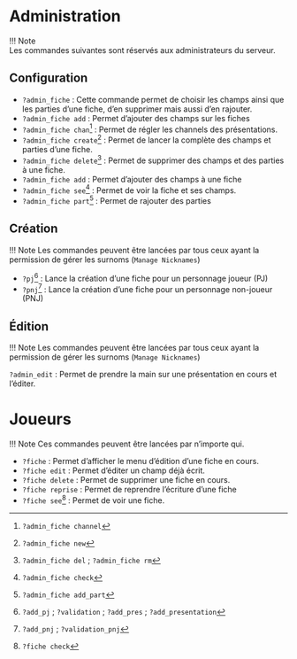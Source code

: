 # Administration
!!! Note  
	Les commandes suivantes sont réservés aux administrateurs du serveur.

## Configuration
- `?admin_fiche` : Cette commande permet de choisir les champs ainsi que les parties d’une fiche, d’en supprimer mais aussi d’en rajouter.
- `?admin_fiche add` : Permet d’ajouter des champs sur les fiches
- `?admin_fiche chan`[^chan] : Permet de régler les channels des présentations.
- `?admin_fiche create`[^new] : Permet de lancer la complète des champs et parties d’une fiche. 
- `?admin_fiche delete`[^del] : Permet de supprimer des champs et des parties à une fiche.
- `?admin_fiche add` : Permet d’ajouter des champs à une fiche
- `?admin_fiche see`[^see] : Permet de voir la fiche et ses champs.
- `?admin_fiche part`[^part] : Permet de rajouter des parties

## Création
!!! Note
	Les commandes peuvent être lancées par tous ceux ayant la permission de gérer les surnoms (`Manage Nicknames`)

- `?pj`[^pj] : Lance la création d’une fiche pour un personnage joueur (PJ)
- `?pnj`[^pnj] : Lance la création d’une fiche pour un personnage non-joueur (PNJ)

## Édition
!!! Note
	Les commandes peuvent être lancées par tous ceux ayant la permission de gérer les surnoms (`Manage Nicknames`)


`?admin_edit` : Permet de prendre la main sur une présentation en cours et l’éditer. 

# Joueurs
!!! Note
	Ces commandes peuvent être lancées par n’importe qui.


- `?fiche` : Permet d’afficher le menu d’édition d’une fiche en cours. 
- `?fiche edit` : Permet d’éditer un champ déjà écrit.
- `?fiche delete` : Permet de supprimer une fiche en cours.
- `?fiche reprise` : Permet de reprendre l’écriture d’une fiche
- `?fiche see`[^check] : Permet de voir une fiche. 

[^chan]: `?admin_fiche channel`
[^new]: `?admin_fiche new`
[^del]: `?admin_fiche del` ; `?admin_fiche rm`
[^see]: `?admin_fiche check`
[^part]: `?admin_fiche add_part`
[^pj]: `?add_pj` ; `?validation` ; `?add_pres` ; `?add_presentation`
[^pnj]: `?add_pnj` ; `?validation_pnj`
[^check]: `?fiche check`